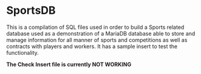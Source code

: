 # SportsDB
This is a compilation of SQL files used in order to build a Sports related database used as a demonstration of a MariaDB database able to store and manage information for all manner of sports and competitions as well as contracts with players and workers. 
It has a sample insert to test the functionality. 

**The Check Insert file is currently NOT WORKING**
